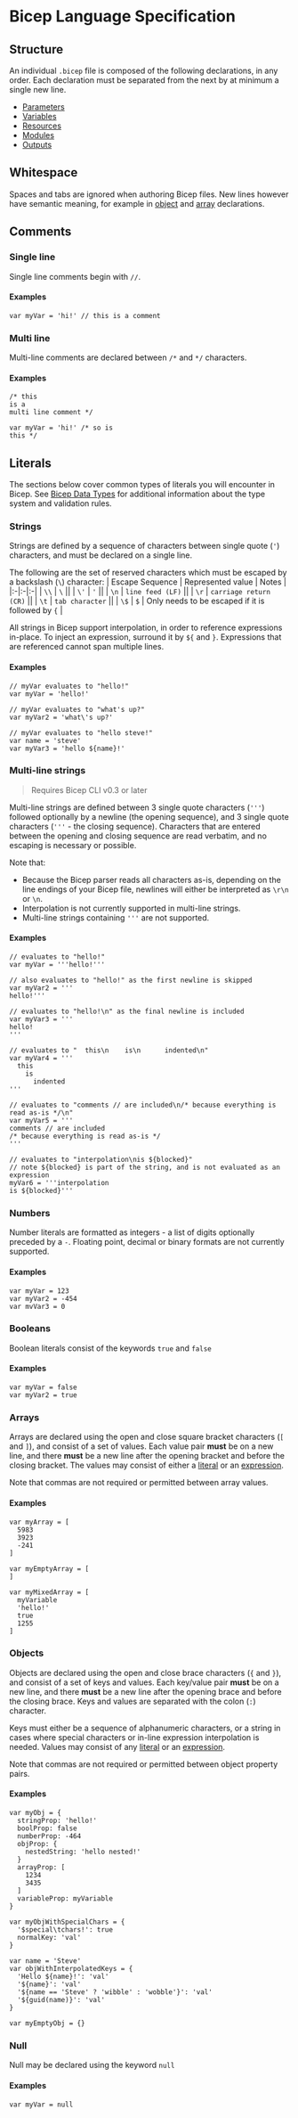 # Bicep Language Specification

## Structure
An individual `.bicep` file is composed of the following declarations, in any order. Each declaration must be separated from the next by at minimum a single new line.
* [Parameters](./parameters.md)
* [Variables](./variables.md) 
* [Resources](./resources.md)
* [Modules](./modules.md)
* [Outputs](./outputs.md)

## Whitespace
Spaces and tabs are ignored when authoring Bicep files. New lines however have semantic meaning, for example in [object](#objects) and [array](#arrays) declarations.

## Comments
### Single line
Single line comments begin with `//`.
#### Examples
```bicep
var myVar = 'hi!' // this is a comment
```

### Multi line
Multi-line comments are declared between `/*` and `*/` characters.
#### Examples
```bicep
/* this 
is a 
multi line comment */

var myVar = 'hi!' /* so is
this */
```

## Literals
The sections below cover common types of literals you will encounter in Bicep. See [Bicep Data Types](./types.md) for additional information about the type system and validation rules.

### Strings
Strings are defined by a sequence of characters between single quote (`'`) characters, and must be declared on a single line.

The following are the set of reserved characters which must be escaped by a backslash (`\`) character:
| Escape Sequence | Represented value | Notes |
|:-|:-|:-|
| `\\` | `\` ||
| `\'` | `'` ||
| `\n` | `line feed (LF)` ||
| `\r` | `carriage return (CR)` ||
| `\t` | `tab character` ||
| `\$` | `$` | Only needs to be escaped if it is followed by `{` |

All strings in Bicep support interpolation, in order to reference expressions in-place. To inject an expression, surround it by `${` and `}`. Expressions that are referenced cannot span multiple lines.

#### Examples
```bicep
// myVar evaluates to "hello!"
var myVar = 'hello!'

// myVar evaluates to "what's up?"
var myVar2 = 'what\'s up?'

// myVar evaluates to "hello steve!"
var name = 'steve'
var myVar3 = 'hello ${name}!'
```

### Multi-line strings
> Requires Bicep CLI v0.3 or later

Multi-line strings are defined between 3 single quote characters (`'''`) followed optionally by a newline (the opening sequence), and 3 single quote characters (`'''` - the closing sequence). Characters that are entered between the opening and closing sequence are read verbatim, and no escaping is necessary or possible.

Note that:
* Because the Bicep parser reads all characters as-is, depending on the line endings of your Bicep file, newlines will either be interpreted as `\r\n` or `\n`.
* Interpolation is not currently supported in multi-line strings.
* Multi-line strings containing `'''` are not supported.

#### Examples
```bicep
// evaluates to "hello!"
var myVar = '''hello!'''

// also evaluates to "hello!" as the first newline is skipped
var myVar2 = '''
hello!'''

// evaluates to "hello!\n" as the final newline is included
var myVar3 = '''
hello!
'''

// evaluates to "  this\n    is\n      indented\n"
var myVar4 = '''
  this
    is
      indented
'''

// evaluates to "comments // are included\n/* because everything is read as-is */\n"
var myVar5 = '''
comments // are included
/* because everything is read as-is */
'''

// evaluates to "interpolation\nis ${blocked}"
// note ${blocked} is part of the string, and is not evaluated as an expression
myVar6 = '''interpolation
is ${blocked}'''
```

### Numbers
Number literals are formatted as integers - a list of digits optionally preceded by a `-`. Floating point, decimal or binary formats are not currently supported.

#### Examples
```bicep
var myVar = 123
var myVar2 = -454
var mvVar3 = 0
```

### Booleans
Boolean literals consist of the keywords `true` and `false`

#### Examples
```bicep
var myVar = false
var myVar2 = true
```

### Arrays
Arrays are declared using the open and close square bracket characters (`[` and `]`), and consist of a set of values. Each value pair **must** be on a new line, and there **must** be a new line after the opening bracket and before the closing bracket. The values may consist of either a [literal](#literals) or an [expression](./expressions.md).

Note that commas are not required or permitted between array values.

#### Examples
```bicep
var myArray = [
  5983
  3923
  -241
]

var myEmptyArray = [
]

var myMixedArray = [
  myVariable
  'hello!'
  true
  1255
]
```

### Objects
Objects are declared using the open and close brace characters (`{` and `}`), and consist of a set of keys and values. Each key/value pair **must** be on a new line, and there **must** be a new line after the opening brace and before the closing brace. Keys and values are separated with the colon (`:`) character.

Keys must either be a sequence of alphanumeric characters, or a string in cases where special characters or in-line expression interpolation is needed. Values may consist of any [literal](#literals) or an [expression](./expressions.md).

Note that commas are not required or permitted between object property pairs.
#### Examples
```bicep
var myObj = {
  stringProp: 'hello!'
  boolProp: false
  numberProp: -464
  objProp: {
    nestedString: 'hello nested!'
  }
  arrayProp: [
    1234
    3435
  ]
  variableProp: myVariable
}

var myObjWithSpecialChars = {
  '$special\tchars!': true
  normalKey: 'val'
}

var name = 'Steve'
var objWithInterpolatedKeys = {
  'Hello ${name}!': 'val'
  '${name}': 'val'
  '${name == 'Steve' ? 'wibble' : 'wobble'}': 'val'
  '${guid(name)}': 'val'
}

var myEmptyObj = {}
```

### Null
Null may be declared using the keyword `null`

#### Examples
```bicep
var myVar = null
```
